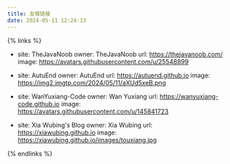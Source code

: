 ```yaml
---
title: 友情链接
date: 2024-05-11 12:24:13
---
```


{% links %}

- site: TheJavaNoob
  owner: TheJavaNoob
  url: https://thejavanoob.com/
  image: https://avatars.githubusercontent.com/u/25548899

- site: AutuEnd
  owner: AutuEnd
  url: https://autuend.github.io
  image: https://img2.imgtp.com/2024/05/11/aXUd5xeB.png

- site: WanYuxiang-Code
  owner: Wan Yuxiang
  url: https://wanyuxiang-code.github.io
  image: https://avatars.githubusercontent.com/u/145841723

- site: Xia Wubing's Blog
  owner: Xia Wubing
  url: https://xiawubing.github.io
  image: https://xiawubing.github.io/images/touxiang.jpg

{% endlinks %}
